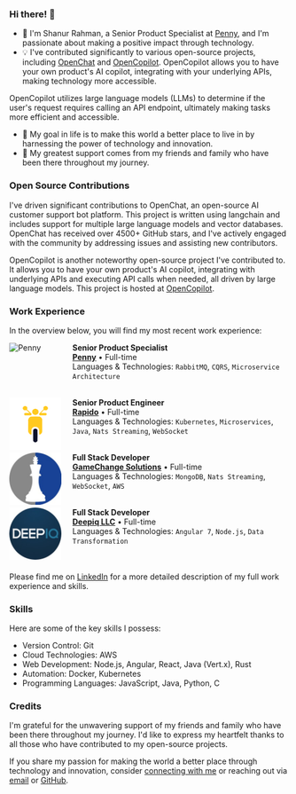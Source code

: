 ### Hi there! 👋
- 🚀 I'm Shanur Rahman, a Senior Product Specialist at [Penny](https://penny.co), and I'm passionate about making a positive impact through technology.
- 💡 I've contributed significantly to various open-source projects, including [OpenChat](https://github.com/openchat) and [OpenCopilot](https://github.com/openchatai/OpenCopilot). OpenCopilot allows you to have your own product's AI copilot, integrating with your underlying APIs, making technology more accessible.

OpenCopilot utilizes large language models (LLMs) to determine if the user's request requires calling an API endpoint, ultimately making tasks more efficient and accessible.
- 🌟 My goal in life is to make this world a better place to live in by harnessing the power of technology and innovation.
- 👥 My greatest support comes from my friends and family who have been there throughout my journey.

### Open Source Contributions
I've driven significant contributions to OpenChat, an open-source AI customer support bot platform. This project is written using langchain and includes support for multiple large language models and vector databases. OpenChat has received over 4500+ GitHub stars, and I've actively engaged with the community by addressing issues and assisting new contributors.

OpenCopilot is another noteworthy open-source project I've contributed to. It allows you to have your own product's AI copilot, integrating with underlying APIs and executing API calls when needed, all driven by large language models. This project is hosted at [OpenCopilot](https://github.com/openchatai/OpenCopilot).

### Work Experience
In the overview below, you will find my most recent work experience:

[<img align="left" style="margin-right: 20px;" height="94px" width="94px" alt="Penny" src="https://penny.co/wp-content/uploads/2020/07/Penny-Logo.svg?raw=true"/>](https://penny.co)

**Senior Product Specialist** \
[**Penny**](https://penny.co) • Full-time \
Languages & Technologies: `RabbitMQ`, `CQRS`, `Microservice Architecture` \
<br/>

[<img align="left" style="margin-right: 20px;" height="94px" width="94px" alt="Rapido" src="./images/rapido.png?raw=true"/>](https://rapido.bike)

**Senior Product Engineer** \
[**Rapido**](https://rapido.bike) • Full-time \
Languages & Technologies: `Kubernetes`, `Microservices`, `Java`, `Nats Streaming`, `WebSocket` \
<br/>

[<img align="left" style="margin-right: 20px;" height="94px" width="94px" alt="GameChange Solutions" src="./images/gamechange.jpg?raw=true"/>](https://gamechangesolutions.com)

**Full Stack Developer** \
[**GameChange Solutions**](https://gamechangesolutions.com) • Full-time \
Languages & Technologies: `MongoDB`, `Nats Streaming`, `WebSocket`, `AWS` \
<br/>

[<img align="left" style="margin-right: 20px;" height="94px" width="94px" alt="Deepiq LLC" src="./images/deepiq_.jpg?raw=true"/>](https://deepiq.com)

**Full Stack Developer** \
[**Deepiq LLC**](https://deepiq.com) • Full-time \
Languages & Technologies: `Angular 7`, `Node.js`, `Data Transformation` \
<br/>
<br/>

Please find me on [LinkedIn](https://www.linkedin.com/in/shanurcsenitap) for a more detailed description of my full work experience and skills.

### Skills
Here are some of the key skills I possess:
- Version Control: Git
- Cloud Technologies: AWS
- Web Development: Node.js, Angular, React, Java (Vert.x), Rust
- Automation: Docker, Kubernetes
- Programming Languages: JavaScript, Java, Python, C

### Credits
I'm grateful for the unwavering support of my friends and family who have been there throughout my journey. I'd like to express my heartfelt thanks to all those who have contributed to my open-source projects.

If you share my passion for making the world a better place through technology and innovation, consider [connecting with me](https://www.linkedin.com/in/shanurcsenitap) or reaching out via [email](mailto:shanur.cse.nitap@gmail.com) or [GitHub](https://github.com/codebanesr).
